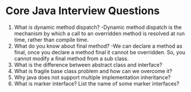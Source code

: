 # Core Java Interview Questions
1. What is dynamic method dispatch?
  -Dynamic method dispatch is the mechanism by which a call to an overridden method is resolved at run time, rather than     compile time.
2. What do you know about final method?
  -We can declare a method as final, once you declare a method final it cannot be overridden. So, you cannot modify a final   method from a sub class.     
3. What is the difference between abstract class and interface?
4. What is fragile base class problem and how can we overcome it?
5. Why java does not support multiple implementation inheritance?
6. What is marker interface? List the name of some marker interfaces?
